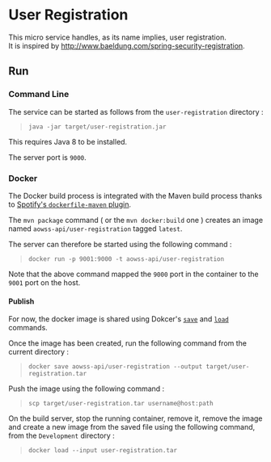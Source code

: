# User Registration

This micro service handles, as its name implies, user registration.  
It is inspired by http://www.baeldung.com/spring-security-registration.

## Run

### Command Line

The service can be started as follows from the `user-registration` directory :

> `java -jar target/user-registration.jar`

This requires Java 8 to be installed.  

The server port is `9000`.  

### Docker

The Docker build process is integrated with the Maven build process thanks to [Spotify's `dockerfile-maven` plugin](https://github.com/spotify/dockerfile-maven).

The `mvn package` command ( or the `mvn docker:build` one ) creates an image named `aowss-api/user-registration` tagged `latest`.

The server can therefore be started using the following command :

> `docker run -p 9001:9000 -t aowss-api/user-registration`

Note that the above command mapped the `9000` port in the container to the `9001` port on the host.

#### Publish

For now, the docker image is shared using Dokcer's [`save`](https://docs.docker.com/engine/reference/commandline/save/) and [`load`](https://docs.docker.com/engine/reference/commandline/load/) commands.

Once the image has been created, run the following command from the current directory :
> `docker save aowss-api/user-registration --output target/user-registration.tar`

Push the image using the following command :
> `scp target/user-registration.tar username@host:path`

On the build server, stop the running container, remove it, remove the image and create a new image from the saved file using the following command, from the `Development` directory :
> `docker load --input user-registration.tar`
